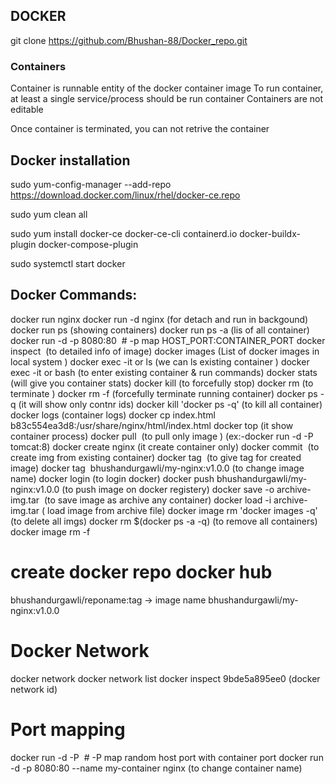 ## DOCKER 
git clone https://github.com/Bhushan-88/Docker_repo.git

### Containers

Container is runnable entity of the docker container image To run container, at least a single service/process should be run container Containers are not editable

Once container is terminated, you can not retrive the container

## Docker installation
 sudo yum-config-manager --add-repo https://download.docker.com/linux/rhel/docker-ce.repo

sudo yum clean all

 sudo yum install docker-ce docker-ce-cli containerd.io 
 docker-buildx-plugin docker-compose-plugin

sudo systemctl start docker

## Docker Commands:
docker run nginx
docker run -d nginx (for detach and run in backgound)
docker run ps (showing containers)
docker run ps -a (lis of all container)
docker run -d -p 8080:80 <image> # -p map HOST_PORT:CONTAINER_PORT
docker inspect <image name or id> (to detailed info of image)
docker images  (List of docker images in local system )
docker exec -it <container id> or <name> ls (we can ls existing container )
docker exec -it <container id> or <name> bash (to enter existing container & run commands)
docker stats <container id> (will give you container stats)
docker kill <container id> (to forcefully stop)
docker rm <container id> (to terminate )
docker rm -f <container id> (forcefully terminate running container)
docker ps -q (it will show only contnr ids)
docker kill 'docker ps -q' (to kill all container)
docker logs <container id> (container logs)
docker cp index.html b83c554ea3d8:/usr/share/nginx/html/index.html
docker top <container id> (it show container process)
docker pull <image name> (to pull only image )
(ex:-docker run -d -P tomcat:8)
docker create nginx (it create container only)
docker commit <img id> (to create img from existing container)
docker tag <img id> (to give tag for created image)
docker tag <img id> bhushandurgawli/my-nginx:v1.0.0 (to change image name)
docker login (to login docker)
docker push bhushandurgawli/my-nginx:v1.0.0 (to push image on docker registery)
docker save -o archive-img.tar <image id> (to save image as archive any container)
docker load -i archive-img.tar ( load image from archive file)
docker image rm 'docker images -q' (to delete all imgs)
docker rm $(docker ps -a -q) (to remove all containers)
docker image rm -f <img id>

# create docker repo docker hub
bhushandurgawli/reponame:tag -> image name 
bhushandurgawli/my-nginx:v1.0.0 
 
# Docker Network
docker network
docker network list
docker inspect 9bde5a895ee0 (docker network id)




# Port mapping 
docker run -d -P <image> # -P map random host port with container port
docker run -d -p 8080:80 --name my-container nginx (to change container name)
